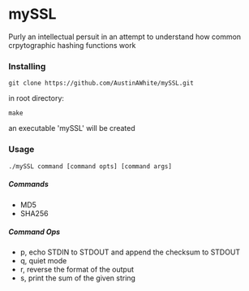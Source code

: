# mySSL
Purly an intellectual persuit in an attempt to understand how common crpytographic hashing functions work


### Installing

```
git clone https://github.com/AustinAWhite/mySSL.git
```
in root directory:
```
make
```
an executable 'mySSL' will be created

### Usage

```
./mySSL command [command opts] [command args]
```
##### Commands
* MD5
* SHA256

##### Command Ops
* p, echo STDIN to STDOUT and append the checksum to STDOUT
* q, quiet mode
* r, reverse the format of the output
* s, print the sum of the given string
